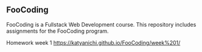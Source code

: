 ## FooCoding 
FooCoding is a Fullstack Web Development course. This repository includes assignments for the FooCoding program.

Homework week 1 https://katyanichi.github.io/FooCoding/week%201/
